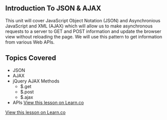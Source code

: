 

## Introduction To JSON & AJAX

This unit will cover JavaScript Object Notation (JSON) and Asynchronious JavaScript and XML (AJAX) which will allow us to make asynchronous requests to a server to GET and POST information and update the browser view without reloading the page. We will use this pattern to get information from various Web APIs.

## Topics Covered

- JSON
- AJAX
- jQuery AJAX Methods
  - $.get
  - $.post
  - $.ajax
- APIs
<a href='https://learn.co/lessons/fe-json-and-ajax-intro' data-visibility='hidden'>View this lesson on Learn.co</a>

<a href='https://learn.co/lessons/fe-json-and-ajax-intro' data-visibility='hidden'>View this lesson on Learn.co</a>
